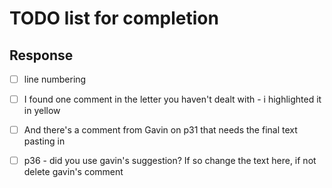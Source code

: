 # TODO list for completion

## Response

 - [ ] line numbering
 - [ ] I found one comment in the letter you haven't dealt with - i highlighted it in yellow
 - [ ] And there's a comment from Gavin on p31 that needs the final text pasting in
 - [ ] p36 - did you use gavin's suggestion? If so change the text here, if not delete gavin's comment







